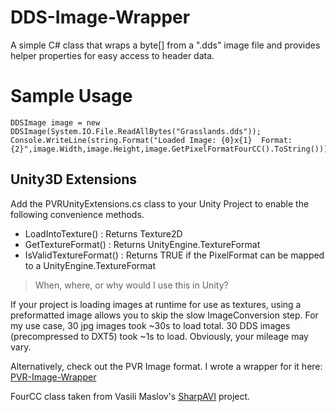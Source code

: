 # DDS-Image-Wrapper
A simple C# class that wraps a byte[] from a ".dds" image file and provides helper properties for easy access to header data.


# Sample Usage

```
DDSImage image = new DDSImage(System.IO.File.ReadAllBytes("Grasslands.dds"));
Console.WriteLine(string.Format("Loaded Image: {0}x{1}  Format:{2}",image.Width,image.Height,image.GetPixelFormatFourCC().ToString()));
```

## Unity3D Extensions
Add the PVRUnityExtensions.cs class to your Unity Project to enable the following convenience methods.  

- LoadIntoTexture() : Returns Texture2D
- GetTextureFormat() : Returns UnityEngine.TextureFormat
- IsValidTextureFormat() : Returns TRUE if the PixelFormat can be mapped to a UnityEngine.TextureFormat

> When, where, or why would I use this in Unity?

If your project is loading images at runtime for use as textures, using a preformatted image allows you to skip the slow ImageConversion step. For my use case, 30 jpg images took ~30s to load total.   30 DDS images (precompressed to DXT5) took ~1s to load.  Obviously, your mileage may vary.

Alternatively, check out the PVR Image format.  I wrote a wrapper for it here: [PVR-Image-Wrapper](https://github.com/jmschrack/PVR-Image-Wrapper)

FourCC class taken from Vasili Maslov's [SharpAVI](https://github.com/baSSiLL/SharpAvi) project.
